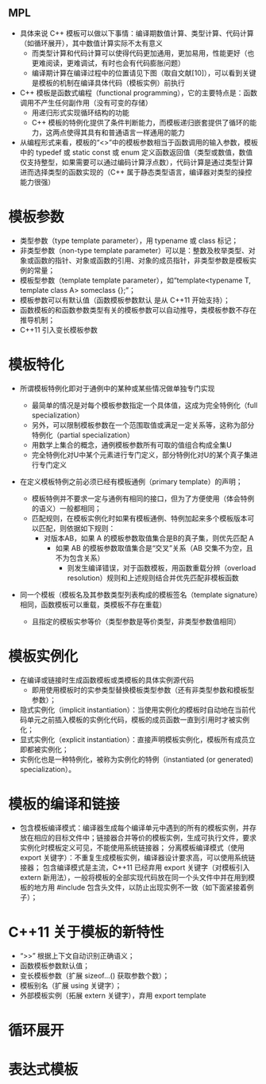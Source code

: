## MPL
- 具体来说 C++ 模板可以做以下事情：编译期数值计算、类型计算、代码计算（如循环展开），其中数值计算实际不太有意义
  - 而类型计算和代码计算可以使得代码更加通用，更加易用，性能更好（也更难阅读，更难调试，有时也会有代码膨胀问题）
  - 编译期计算在编译过程中的位置请见下图（取自文献[10]），可以看到关键是模板的机制在编译具体代码（模板实例）前执行
- C++ 模板是函数式编程（functional programming），它的主要特点是：函数调用不产生任何副作用（没有可变的存储）
  - 用递归形式实现循环结构的功能
  - C++ 模板的特例化提供了条件判断能力，而模板递归嵌套提供了循环的能力，这两点使得其具有和普通语言一样通用的能力
- 从编程形式来看，模板的“<>”中的模板参数相当于函数调用的输入参数，模板中的 typedef 或 static const 或 enum 定义函数返回值（类型或数值，数值仅支持整型，如果需要可以通过编码计算浮点数），代码计算是通过类型计算进而选择类型的函数实现的（C++ 属于静态类型语言，编译器对类型的操控能力很强）
# 模板参数
- 类型参数（type template parameter），用 typename 或 class 标记；
- 非类型参数（non-type template parameter）可以是：整数及枚举类型、对象或函数的指针、对象或函数的引用、对象的成员指针，非类型参数是模板实例的常量；
- 模板型参数（template template parameter），如“template<typename T, template<typename> class A> someclass {};”；
- 模板参数可以有默认值（函数模板参数默认 是从 C++11 开始支持）；
- 函数模板的和函数参数类型有关的模板参数可以自动推导，类模板参数不存在推导机制；
- C++11 引入变长模板参数
# 模板特化
- 所谓模板特例化即对于通例中的某种或某些情况做单独专门实现
  - 最简单的情况是对每个模板参数指定一个具体值，这成为完全特例化（full specialization）
  - 另外，可以限制模板参数在一个范围取值或满足一定关系等，这称为部分特例化（partial specialization）
  - 用数学上集合的概念，通例模板参数所有可取的值组合构成全集U
  - 完全特例化对U中某个元素进行专门定义，部分特例化对U的某个真子集进行专门定义

- 在定义模板特例之前必须已经有模板通例（primary template）的声明；
  - 模板特例并不要求一定与通例有相同的接口，但为了方便使用（体会特例的语义）一般都相同；
  - 匹配规则，在模板实例化时如果有模板通例、特例加起来多个模板版本可以匹配，则依据如下规则：
    - 对版本AB，如果 A 的模板参数取值集合是B的真子集，则优先匹配 A
      - 如果 AB 的模板参数取值集合是“交叉”关系（AB 交集不为空，且不为包含关系）
        - 则发生编译错误，对于函数模板，用函数重载分辨（overload resolution）规则和上述规则结合并优先匹配非模板函数
- 同一个模板（模板名及其参数类型列表构成的模板签名（template signature）相同，函数模板可以重载，类模板不存在重载）
  - 且指定的模板实参等价（类型参数是等价类型，非类型参数值相同）
# 模板实例化
- 在编译或链接时生成函数模板或类模板的具体实例源代码
  - 即用使用模板时的实参类型替换模板类型参数（还有非类型参数和模板型参数）；
- 隐式实例化（implicit instantiation）：当使用实例化的模板时自动地在当前代码单元之前插入模板的实例化代码，模板的成员函数一直到引用时才被实例化；
- 显式实例化（explicit instantiation）：直接声明模板实例化，模板所有成员立即都被实例化；
- 实例化也是一种特例化，被称为实例化的特例（instantiated (or generated) specialization）。

# 模板的编译和链接
- 包含模板编译模式：编译器生成每个编译单元中遇到的所有的模板实例，并存放在相应的目标文件中；链接器合并等价的模板实例，生成可执行文件，要求实例化时模板定义可见，不能使用系统链接器；
分离模板编译模式（使用 export 关键字）：不重复生成模板实例，编译器设计要求高，可以使用系统链接器；
包含编译模式是主流，C++11 已经弃用 export 关键字（对模板引入 extern 新用法），一般将模板的全部实现代码放在同一个头文件中并在用到模板的地方用 #include 包含头文件，以防止出现实例不一致（如下面紧接着例子）；
# C++11 关于模板的新特性
- “>>” 根据上下文自动识别正确语义；
- 函数模板参数默认值；
- 变长模板参数（扩展 sizeof...() 获取参数个数）；
- 模板别名（扩展 using 关键字）；
- 外部模板实例（拓展 extern 关键字），弃用 export template
# 循环展开
# 表达式模板
#
